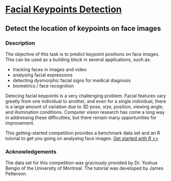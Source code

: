 # [Facial Keypoints Detection](https://www.kaggle.com/c/facial-keypoints-detection)
## Detect the location of keypoints on face images

### Description

The objective of this task is to predict keypoint positions on face images. This can be used as a building block in several applications, such as:

* tracking faces in images and video
* analysing facial expressions
* detecting dysmorphic facial signs for medical diagnosis
*  biometrics / face recognition

Detecing facial keypoints is a very challenging problem.  Facial features vary greatly from one individual to another, and even for a single individual, there is a large amount of variation due to 3D pose, size, position, viewing angle, and illumination conditions. Computer vision research has come a long way in addressing these difficulties, but there remain many opportunities for improvement.

This getting-started competition provides a benchmark data set and an R tutorial to get you going on analysing face images. [Get started with R >>](https://www.kaggle.com/c/facial-keypoints-detection/details/getting-started-with-r)

### Acknowledgements

The data set for this competition was graciously provided by Dr. Yoshua Bengio of the University of Montreal. The tutorial was developed by James Petterson.